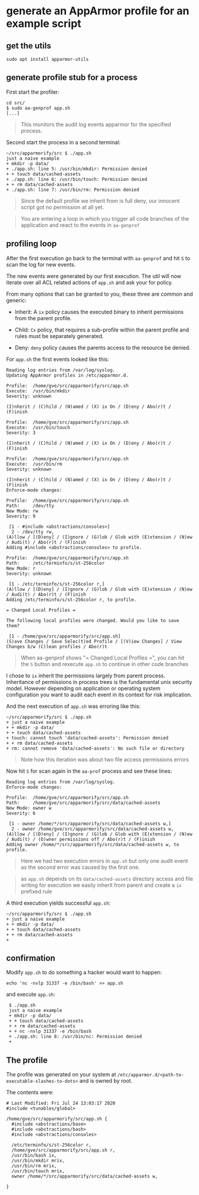 # generate an AppArmor profile for an example script
## get the utils
```
sudo apt install apparmor-utils
```
## generate profile stub for a process

First start the profiler:

```
cd src/
$ sudo aa-genprof app.sh
[...]
```

> This monitors the audit log events apparmor for the specified process.

Second start the process in a second terminal:

```
~/src/apparmorify/src $ ./app.sh
just a naive example
+ mkdir -p data/
+ ./app.sh: line 5: /usr/bin/mkdir: Permission denied
+ + touch data/cached-assets
+ ./app.sh: line 6: /usr/bin/touch: Permission denied
+ + rm data/cached-assets
+ ./app.sh: line 7: /usr/bin/rm: Permission denied
```
> Since the default profile we inherit from is full deny, our innocent script got no permission at all yet.


> You are entering a loop in which you trigger all code branches of the application and react to the events in `aa-genprof`


## profiling loop

After the first execution go back to the terminal with `aa-genprof` and hit `S` to scan the log for new events.

The new events were generated by our first execution. The util will now iterate over all ACL related actions of `app.sh` and ask your for policy.


From many options that can be granted to you, these three are common and generic:

- Inherit: A `ix` policy causes the executed binary to inherit permissions from the parent profile.

- Child: `Cx` policy, that requires a sub-profile within the parent profile and rules must be separately generated.

- Deny: `deny` policy causes the parents access to the resource be denied.


For `app.sh` the first events looked like this:
```
Reading log entries from /var/log/syslog.
Updating AppArmor profiles in /etc/apparmor.d.

Profile:  /home/gve/src/apparmorify/src/app.sh
Execute:  /usr/bin/mkdir
Severity: unknown

(I)nherit / (C)hild / (N)amed / (X) ix On / (D)eny / Abo(r)t / (F)inish

Profile:  /home/gve/src/apparmorify/src/app.sh
Execute:  /usr/bin/touch
Severity: 3

(I)nherit / (C)hild / (N)amed / (X) ix On / (D)eny / Abo(r)t / (F)inish

Profile:  /home/gve/src/apparmorify/src/app.sh
Execute:  /usr/bin/rm
Severity: unknown

(I)nherit / (C)hild / (N)amed / (X) ix On / (D)eny / Abo(r)t / (F)inish
Enforce-mode changes:

Profile:  /home/gve/src/apparmorify/src/app.sh
Path:     /dev/tty
New Mode: rw
Severity: 9

 [1 - #include <abstractions/consoles>]
  2 - /dev/tty rw,
(A)llow / [(D)eny] / (I)gnore / (G)lob / Glob with (E)xtension / (N)ew / Audi(t) / Abo(r)t / (F)inish
Adding #include <abstractions/consoles> to profile.

Profile:  /home/gve/src/apparmorify/src/app.sh
Path:     /etc/terminfo/s/st-256color
New Mode: r
Severity: unknown

 [1 - /etc/terminfo/s/st-256color r,]
(A)llow / [(D)eny] / (I)gnore / (G)lob / Glob with (E)xtension / (N)ew / Audi(t) / Abo(r)t / (F)inish
Adding /etc/terminfo/s/st-256color r, to profile.

= Changed Local Profiles =

The following local profiles were changed. Would you like to save them?

 [1 - /home/gve/src/apparmorify/src/app.sh]
(S)ave Changes / Save Selec(t)ed Profile / [(V)iew Changes] / View Changes b/w (C)lean profiles / Abo(r)t
```

>  When aa-genprof shows "= Changed Local Profiles =", you can hit the `S` button and rexecute `app.sh` to continue in other code branches

I chose to `ix` inherit the permissions largely from parent process. Inheritance of permissions in process trees is the fundamental unix security model. However depending on application or operating system configuration you want to audit each event in its context for risk implication.



And the next execution of `app.sh` was erroring like this:

```
~/src/apparmorify/src $ ./app.sh
+ just a naive example
+ + mkdir -p data/
+ + touch data/cached-assets
+ touch: cannot touch 'data/cached-assets': Permission denied
+ + rm data/cached-assets
+ rm: cannot remove 'data/cached-assets': No such file or directory
```

> Note how this iteration was about two file access permissions errors

Now hit `S` for scan again in the `aa-prof` process and see these lines:

```
Reading log entries from /var/log/syslog.
Enforce-mode changes:

Profile:  /home/gve/src/apparmorify/src/app.sh
Path:     /home/gve/src/apparmorify/src/data/cached-assets
New Mode: owner w
Severity: 6

 [1 - owner /home/*/src/apparmorify/src/data/cached-assets w,]
  2 - owner /home/gve/src/apparmorify/src/data/cached-assets w,
(A)llow / [(D)eny] / (I)gnore / (G)lob / Glob with (E)xtension / (N)ew / Audi(t) / (O)wner permissions off / Abo(r)t / (F)inish
Adding owner /home/*/src/apparmorify/src/data/cached-assets w, to profile.
```


> Here we had two execution errors in `app.sh` but only one audit event as the second error was caused by the first one.

> as `app.sh` depends on its `data/cached-assets` directory access and file writing for execution we easily inherit from parent and create a `ix` prefixed rule

A third execution yields successful `app.sh`:

```
~/src/apparmorify/src $ ./app.sh
+ just a naive example
+ + mkdir -p data/
+ + touch data/cached-assets
+ + rm data/cached-assets
+
```

## confirmation

Modify `app.sh` to do something a hacker would want to happen:
```
echo 'nc -nvlp 31337 -e /bin/bash' >> app.sh
```

and execute `app.sh`:

```
 $ ./app.sh
 just a naive example
 + mkdir -p data/
 + + touch data/cached-assets
 + + rm data/cached-assets
 + + nc -nvlp 31337 -e /bin/bash
 + ./app.sh: line 8: /usr/bin/nc: Permission denied
 +
```

## The profile

The profile was generated on your system at `/etc/apparmor.d/<path-to-executable-slashes-to-dots>` and is owned by root.

The contents were:

```
# Last Modified: Fri Jul 24 13:03:17 2020
#include <tunables/global>

/home/gve/src/apparmorify/src/app.sh {
  #include <abstractions/base>
  #include <abstractions/bash>
  #include <abstractions/consoles>

  /etc/terminfo/s/st-256color r,
  /home/gve/src/apparmorify/src/app.sh r,
  /usr/bin/bash ix,
  /usr/bin/mkdir mrix,
  /usr/bin/rm mrix,
  /usr/bin/touch mrix,
  owner /home/*/src/apparmorify/src/data/cached-assets w,

}
```
